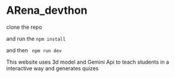 # ARena_devthon


clone the repo

and run the 
` npm install `

and then 
` npm run dev`


This website uses 3d model and Gemini Api to teach students in a interactive way and generates quizes
